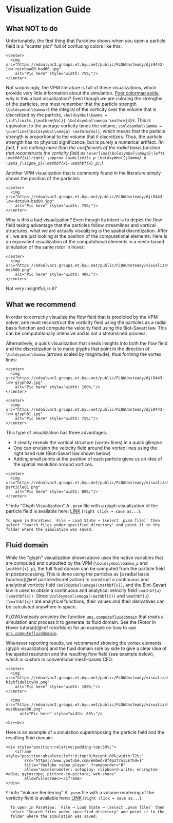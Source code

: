 # Visualization Guide

## What NOT to do
Unfortunately, the first thing that ParaView shows when you open a particle
field is a "scatter plot" full of confusing colors like this:

```@raw html
<center>
  <img src="https://edoalvar2.groups.et.byu.net/public/FLOWUnsteady/dji9443-low-rainbow00-bad00.jpg"
    alt="Pic here" style="width: 75%;"/>
</center>
```

Not surprisingly, the VPM literature is full of these visualizations, which
provide very little information about the simulation.
[Poor colormap aside](https://www.nature.com/articles/s41467-020-19160-7),
why is this a bad visualization? Even though we are coloring the strengths of
the particles, one must remember that the particle strength
``\boldsymbol\Gamma`` is the integral of the vorticity over the volume
that is discretized by the particle,
``\boldsymbol\Gamma = \int\limits_{\mathrm{Vol}} \boldsymbol\omega \mathrm{d}V``.
This is equivalent to the average vorticity times the volume,
``\boldsymbol\Gamma = \overline{\boldsymbol\omega} \mathrm{Vol}``, which means
that the particle strength is proportional to the volume that it discretizes.
Thus, the particle strength has no physical significance, but is purely a numerical
artifact. *(In fact, $\boldsymbol\Gamma$ are nothing more than the coefficients of the
radial basis function that reconstructs the vorticity field as
``\overline{\boldsymbol\omega}\left( \mathbf{x}\right) \approx \sum\limits_p \boldsymbol{\Gamma}_p \zeta_{\sigma_p}(\mathbf{x}-\mathbf{x}_p)``.)*

Another VPM visualization that is commonly found in the literature simply shows
the position of the particles:
```@raw html
<center>
  <img src="https://edoalvar2.groups.et.byu.net/public/FLOWUnsteady/dji9443-low-dots00-bad00.jpg"
    alt="Pic here" style="width: 75%;"/>
</center>
```
Why is this a bad visualization? Even though its intent is to depict the
flow field taking advantage that the particles follow streamlines and vortical
structures, what
we are actually visualizing is the spatial discretization.
After all, we are just looking at the position of the computational elements.
Here is an equivalent visualization of the computational elements in a
mesh-based simulation of the same rotor in hover:
```@raw html
<center>
  <img src="https://edoalvar2.groups.et.byu.net/public/FLOWUnsteady/visualization-mesh00.png"
    alt="Pic here" style="width: 40%;"/>
</center>
```
Not very insightful, is it?

## What we recommend
In order to correctly visualize the flow field that is predicted by the VPM
solver, one must reconstruct the vorticity field using the particles as a
radial basis function and compute the velocity field using the Biot-Savart law.
This can be computationally intensive and is not a streamlined process.

Alternatively, a quick visualization that sheds insights into both the flow field
and the discretization is to make glyphs that point in the direction
of ``\boldsymbol\Gamma`` (arrows scaled by magnitude), thus forming the vortex lines:

```@raw html
<center>
  <img src="https://edoalvar2.groups.et.byu.net/public/FLOWUnsteady/dji9443-low-glyph02.jpg"
    alt="Pic here" style="width: 100%;"/>
</center>
```

```@raw html
<center>
  <img src="https://edoalvar2.groups.et.byu.net/public/FLOWUnsteady/dji9443-low-glyph01.jpg"
    alt="Pic here" style="width: 75%;"/>
</center>
```

This type of visualization has three advantages:
* It clearly reveals the vortical structure (vortex lines) in a quick glimpse
* One can envision the velocity field around the vortex lines using the right
  hand rule (Biot-Savart law shown below)
* Adding small points at the position of each particle gives us an idea of
  the spatial resolution around vortices.

```@raw html
<center>
  <img src="https://edoalvar2.groups.et.byu.net/public/FLOWUnsteady/visualization-particle01.png"
    alt="Pic here" style="width: 80%;"/>
</center>
```

!!! info "Glyph Visualization"
    A `.pvsm` file with a glyph visualization of the particle field is available here:
    [LINK](https://edoalvar2.groups.et.byu.net/public/FLOWUnsteady/singlerotor-monitors-particles11.pvsm)
    (`right click → save as...`).

    To open in ParaView: `File → Load State → (select .pvsm file)` then
    select "Search files under specified directory" and point it to the
    folder where the simulation was saved.

## Fluid domain

While the "glyph" visualization shown above uses the native variables that are
computed and outputted by the VPM (``\boldsymbol\Gamma_p`` and
``\mathbf{x}_p``), the full fluid domain can be computed from the particle
field in postprocessing.
This is done using the particles as
[a radial basis function](@ref particlediscretization) to construct a continuous
and analytical vorticity field ``\boldsymbol\omega(\mathbf{x})``, and the
Biot-Savart law is used to obtain a continuous and analytical velocity field
``\mathbf{u}(\mathbf{x})``.
Since ``\boldsymbol\omega(\mathbf{x})`` and ``\mathbf{u}(\mathbf{x})`` are
analytical functions, their values and their derivatives can be calculated
anywhere in space.

FLOWUnsteady provides the function
[`uns.computefluiddomain`](@ref) that reads a simulation and process it to
generate its fluid domain.
See the [Rotor in Hover tutorial](@ref rotorfdom) for an example on how to use
[`uns.computefluiddomain`](@ref).


Whenever reporting results, we recommend showing the vortex elements
(glyph visualization) and the fluid domain side by side to give a clear idea of
the spatial resolution and the resulting flow field (see example below), which
is custom in conventional mesh-based CFD.

```@raw html
<center>
  <img src="https://edoalvar2.groups.et.byu.net/public/FLOWUnsteady/visualization-highfidelity00.png"
    alt="Pic here" style="width: 100%;"/>
</center>
```
```@raw html
  <img src="https://edoalvar2.groups.et.byu.net/public/FLOWUnsteady/visualization-meshbased00.png"
      alt="Pic here" style="width: 85%;"/>
```

```@raw html
<br><br>
```

Here is an example of a simulation superimposing the particle field and
the resulting fluid domain:
```@raw html
<div style="position:relative;padding-top:50%;">
    <iframe style="position:absolute;left:0;top:0;height:80%;width:72%;"
        src="https://www.youtube.com/embed/Bf4pIt7oi5k?hd=1"
        title="YouTube video player" frameborder="0"
        allow="accelerometer; autoplay; clipboard-write; encrypted-media; gyroscope; picture-in-picture; web-share"
        allowfullscreen></iframe>
</div>
```

!!! info "Volume Rendering"
      A `.pvsm` file with a volume rendering of the vorticity field is
      available here:
      [LINK](https://edoalvar2.groups.et.byu.net/public/FLOWUnsteady/dji9443-fdom03.pvsm)
      (`right click → save as...`).

      To open in ParaView: `File → Load State → (select .pvsm file)` then
      select "Search files under specified directory" and point it to the
      folder where the simulation was saved.
